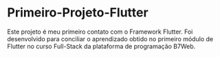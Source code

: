 # Primeiro-Projeto-Flutter
Este projeto é meu primeiro contato com o Framework Flutter. Foi desenvolvido para conciliar o aprendizado obtido no primeiro módulo de Flutter no curso Full-Stack da plataforma de programação B7Web.

